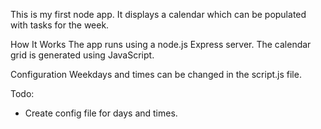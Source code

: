 This is my first node app. It displays a calendar which can be populated with tasks for the week.

How It Works
The app runs using a node.js Express server. The calendar grid is generated using JavaScript.

Configuration
Weekdays and times can be changed in the script.js file.

Todo:
- Create config file for days and times.
